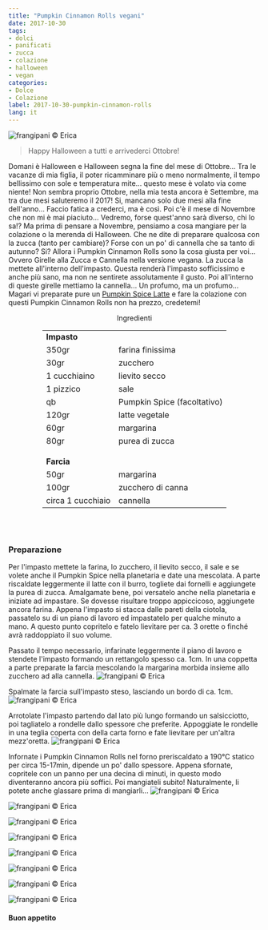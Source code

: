 ```yaml
---
title: "Pumpkin Cinnamon Rolls vegani"
date: 2017-10-30
tags:
- dolci 
- panificati
- zucca
- colazione
- halloween
- vegan
categories:
- Dolce
- Colazione
label: 2017-10-30-pumpkin-cinnamon-rolls
lang: it 
---
```

![](header.jpg "frangipani © Erica")

> Happy Halloween a tutti e arrivederci Ottobre!

Domani è Halloween e Halloween segna la fine del mese di Ottobre... Tra le vacanze di mia figlia, il poter ricamminare più o meno normalmente, il tempo bellissimo con sole e temperatura mite... questo mese è volato via come niente! Non sembra proprio Ottobre, nella mia testa ancora è Settembre, ma tra due mesi saluteremo il 2017! Si, mancano solo due mesi alla fine dell'anno... Faccio fatica a crederci, ma è così. Poi c'è il mese di Novembre che non mi è mai piaciuto... Vedremo, forse quest'anno sarà diverso, chi lo sa!? Ma prima di pensare a Novembre, pensiamo a cosa mangiare per la colazione o la merenda di Halloween. Che ne dite di preparare qualcosa con la zucca (tanto per cambiare)? Forse con un po' di cannella che sa tanto di autunno? Si? Allora i Pumpkin Cinnamon Rolls sono la cosa giusta per voi... Ovvero Girelle alla Zucca e Cannella nella versione vegana. La zucca la mettete all'interno dell'impasto. Questa renderà l'impasto sofficissimo e anche più sano, ma non ne sentirete assolutamente il gusto. Poi all'interno di queste girelle mettiamo la cannella... Un profumo, ma un profumo... Magari vi preparate pure un <a href="https://frangipani.raiano.ch/2016-10-12-pumpkin-spice-latte/" target="_blank">Pumpkin Spice Latte</a> e fare la colazione con questi Pumpkin Cinnamon Rolls non ha prezzo, credetemi!

<div id="wrapper" style="text-align: center">
  <div id="yourdiv" style="display: inline-block;">
    <div class="ingredients">
      <div class="ingredients-title">Ingredienti</div>
           <table>
        <tbody>
          <tr>
            <td colspan="2"><b>Impasto</b></td>
          </tr>
          <tr>
            <td>350gr</td>
            <td>farina finissima</td>
          </tr>
          <tr>
            <td>30gr</td>
            <td>zucchero</td>
          </tr>
          <tr>
            <td>1 cucchiaino</td>
            <td>lievito secco</td>
          </tr>
          <tr>
            <td>1 pizzico</td>
            <td>sale</td>
          </tr>
          <tr>
            <td>qb</td>
            <td>Pumpkin Spice (facoltativo)</td>
          </tr>
          <tr>
            <td>120gr</td>
            <td>latte vegetale</td>
          </tr>
          <tr>
            <td>60gr</td>
            <td>margarina</td>
           </tr>
          <tr>
            <td>80gr</td>
            <td>purea di zucca</td>
          </tr>
          <tr style="height: 15px;"></tr>
          <tr>          
            <td colspan="2"><b>Farcia</b></td>
          </tr>
          <tr>
            <td>50gr</td>
            <td>margarina</td>
          </tr>
          <tr>
            <td>100gr</td>
            <td>zucchero di canna</td>
          </tr>
          <tr>
            <td>circa 1 cucchiaio</td>
            <td>cannella</td>
          </tr>
        </tbody>
      </table>
      <br></br>
    </div>
  </div>
</div>


<h3>
  <font color="grey">
    <i class="fa-solid fa-gears"></i>
  </font> Preparazione
</h3>

Per l'impasto mettete la farina, lo zucchero, il lievito secco, il sale e se volete anche il Pumpkin Spice nella planetaria e date una mescolata. A parte riscaldate leggermente il latte con il burro, togliete dai fornelli e aggiungete la purea di zucca. Amalgamate bene, poi versatelo anche nella planetaria e iniziate ad impastare. Se dovesse risultare troppo appiccicoso, aggiungete ancora farina. Appena l'impasto si stacca dalle pareti della ciotola, passatelo su di un piano di lavoro ed impastatelo per qualche minuto a mano. A questo punto copritelo e fatelo lievitare per ca. 3 orette o finché avrà raddoppiato il suo volume.

Passato il tempo necessario, infarinate leggermente il piano di lavoro e stendete l'impasto formando un rettangolo spesso ca. 1cm. In una coppetta a parte preparate la farcia mescolando la margarina morbida insieme allo zucchero ad alla cannella.
![](farcia.jpg "frangipani © Erica")

Spalmate la farcia sull'impasto steso, lasciando un bordo di ca. 1cm.
![](impastosteso.jpg "frangipani © Erica")

Arrotolate l'impasto partendo dal lato più lungo formando un salsicciotto, poi tagliatelo a rondelle dallo spessore che preferite. Appoggiate le rondelle in una teglia coperta con della carta forno e fate lievitare per un'altra mezz'oretta.
![](teglia.jpg "frangipani © Erica")

Infornate i Pumpkin Cinnamon Rolls nel forno preriscaldato a 190°C statico per circa 15-17min, dipende un po' dallo spessore. Appena sfornate, copritele con un panno per una decina di minuti, in questo modo diventeranno ancora più soffici. Poi mangiateli subito! Naturalmente, li potete anche glassare prima di mangiarli...
![](risultato1.jpg "frangipani © Erica")

![](risultato2.jpg "frangipani © Erica")

![](risultato3.jpg "frangipani © Erica")

![](risultato4.jpg "frangipani © Erica")

![](risultato5.jpg "frangipani © Erica")

![](risultato6.jpg "frangipani © Erica")

![](risultato7.jpg "frangipani © Erica")

![](risultato8.jpg "frangipani © Erica")

<h4>Buon appetito
  <font color="red">
    <i class="fa-regular fa-face-smile"></i>
  </font>
</h4>